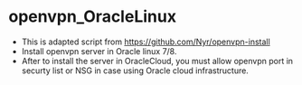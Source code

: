 # openvpn_OracleLinux
- This is adapted script from https://github.com/Nyr/openvpn-install
- Install openvpn server in Oracle linux 7/8.
- After to install the server in OracleCloud, you must allow openvpn port in securty list or NSG in case using Oracle cloud infrastructure.
